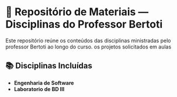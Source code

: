 # 📘 Repositório de Materiais — Disciplinas do Professor Bertoti

Este repositório reúne os conteúdos das disciplinas ministradas pelo professor Bertoti ao longo do curso. os projetos solicitados em aulas

## 📚 Disciplinas Incluídas

- **Engenharia de Software**
- **Laboratorio de BD III**

